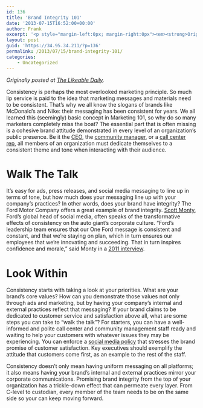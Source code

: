 ```yaml
---
id: 136
title: 'Brand Integrity 101'
date: '2013-07-15T16:52:00+00:00'
author: Frank
excerpt: '<p style="margin-left:0px; margin-right:0px"><em><strong>Originally posted at&nbsp;<a href="http://www.likeable.com/blog/2013/07/brand-integrity-101/">The Likeable Daily</a>.</strong></em></p><p style="margin-left:0px; margin-right:0px">Consistency is perhaps the most overlooked marketing principle. So much lip service is paid to the idea that marketing messages and materials need to be consistent. That’s why we all know the slogans of brands like McDonald’s and Nike: their messaging has been consistent for years.&nbsp;We all learned this (seemingly) basic concept in Marketing 101, so why do so many marketers completely miss the boat? The essential part that is often missing is&nbsp;a cohesive brand attitude demonstrated in every level of an organization’s public presence. Be it the&nbsp;<a href="http://www.likeable.com/blog/2013/05/4-reasons-why-your-ceo-should-be-on-twitter/">CEO</a>, the&nbsp;<a href="http://www.likeable.com/blog/2013/01/5-things-every-community-manager-must-have-thats-not-in-their-job-description/">community manager</a>, or a&nbsp;<a href="http://www.likeable.com/blog/2013/06/5-ways-to-enhance-customer-service-through-social-media/">call center rep</a>, all members of an organization must dedicate themselves to a consistent theme and tone when interacting with their audience.</p>'
layout: post
guid: 'https://34.95.34.211/?p=136'
permalink: /2013/07/15/brand-integrity-101/
categories:
    - Uncategorized
---
```


*Originally posted at [The Likeable Daily](http://www.likeable.com/blog/2013/07/brand-integrity-101/).*

Consistency is perhaps the most overlooked marketing principle. So much lip service is paid to the idea that marketing messages and materials need to be consistent. That’s why we all know the slogans of brands like McDonald’s and Nike: their messaging has been consistent for years. We all learned this (seemingly) basic concept in Marketing 101, so why do so many marketers completely miss the boat? The essential part that is often missing is a cohesive brand attitude demonstrated in every level of an organization’s public presence. Be it the [CEO](http://www.likeable.com/blog/2013/05/4-reasons-why-your-ceo-should-be-on-twitter/), the [community manager](http://www.likeable.com/blog/2013/01/5-things-every-community-manager-must-have-thats-not-in-their-job-description/), or a [call center rep](http://www.likeable.com/blog/2013/06/5-ways-to-enhance-customer-service-through-social-media/), all members of an organization must dedicate themselves to a consistent theme and tone when interacting with their audience.

Walk The Talk
===
It’s easy for ads, press releases, and social media messaging to line up in terms of tone, but how much does your messaging line up with your company’s practices? In other words, does your brand have integrity? The Ford Motor Company offers a great example of brand integrity. [Scott Monty](http://twitter.com/scottmonty), Ford’s global head of social media, often speaks of the transformative effects of consistency on the auto giant’s corporate culture. “Ford’s leadership team ensures that our One Ford message is consistent and constant, and that we’re staying on plan, which in turn ensures our employees that we’re innovating and succeeding. That in turn inspires confidence and morale,” said Monty in a [2011 interview](http://globalneighbourhoods.net/2011/01/sm-global-report-scott-monty-ford-motors.html).

Look Within
===
Consistency starts with taking a look at your priorities. What are your brand’s core values? How can you demonstrate those values not only through ads and marketing, but by having your company’s internal and external practices reflect that messaging? If your brand claims to be dedicated to customer service and satisfaction above all, what are some steps you can take to “walk the talk”? For starters, you can have a well-informed and polite call center and community management staff ready and waiting to help your customers with whatever issues they may be experiencing. You can enforce a [social media policy](http://www.likeable.com/blog/2013/07/how-to-write-a-social-media-policy/) that stresses the brand promise of customer satisfaction. Key executives should exemplify the attitude that customers come first, as an example to the rest of the staff.

Consistency doesn’t only mean having uniform messaging on all platforms; it also means having your brand’s internal and external practices mirror your corporate communications. Promising brand integrity from the top of your organization has a trickle-down effect that can permeate every layer. From C-level to custodian, every member of the team needs to be on the same side so your can keep moving forward.